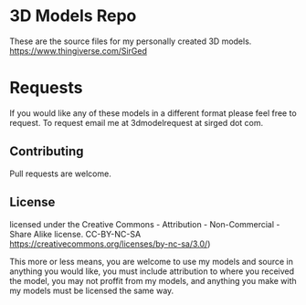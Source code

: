 # 3D Models Repo

These are the source files for my personally created 3D models.
https://www.thingiverse.com/SirGed 

# Requests

If you would like any of these models in a different format please feel free to request. To request email me at 3dmodelrequest at sirged dot com. 

## Contributing
Pull requests are welcome.

## License
licensed under the Creative Commons - Attribution - Non-Commercial - Share Alike license.
CC-BY-NC-SA
https://creativecommons.org/licenses/by-nc-sa/3.0/)

This more or less means, you are welcome to use my models and source in anything you would like, you must include attribution to where you received the model, you may not proffit from my models, and anything you make with my models must be licensed the same way. 